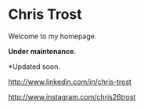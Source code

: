 # Chris Trost


Welcome to my homepage.

**Under maintenance.**

\*Updated soon.


http://www.linkedin.com/in/chris-trost

http://www.instagram.com/chris26trost
